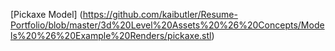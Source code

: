 [Pickaxe Model] (https://github.com/kaibutler/Resume-Portfolio/blob/master/3d%20Level%20Assets%20%26%20Concepts/Models%20%26%20Example%20Renders/pickaxe.stl)
